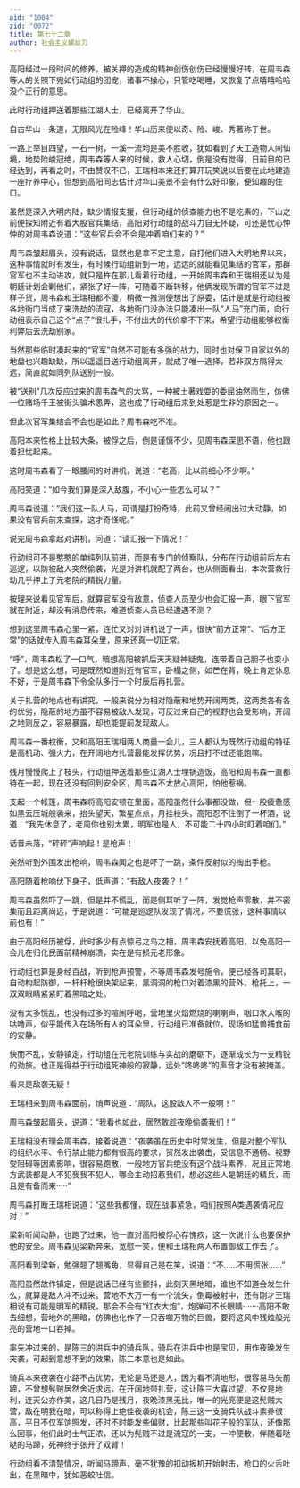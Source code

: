 ```yaml
---
aid: "1004"
zid: "0072"
title: 第七十二章
author: 社会主义螺丝刀
---
```


高阳经过一段时间的修养，被关押的造成的精神创伤创伤已经慢慢好转，在周韦森等人的关照下宛如行动组的团宠，诸事不操心，只管吃喝睡，又恢复了点嘻嘻哈哈没个正行的意思。

此时行动组押送着那些江湖人士，已经离开了华山。

自古华山一条道，无限风光在险峰！华山历来便以奇、险、峻、秀著称于世。

一路上举目四望，一石一树，一溪一流均是美不胜收，犹如看到了天工造物人间仙境，地势险峻冠绝，周韦森等人来的时候，救人心切，倒是没有觉得，日前目的已经达到，再看之时，不由赞叹不已，王瑞相本来还打算开玩笑说以后要在此地建造一座疗养中心，但想到高阳同志估计对华山美景不会有什么好印象，便知趣的住口。

虽然是深入大明内陆，缺少情报支援，但行动组的侦查能力也不是吃素的，下山之前便探知附近有着大股官兵集结，高阳对行动组的战斗力自无怀疑，可还是忧心忡忡的对周韦森说道：“这些官兵会不会是冲着咱们来的？”

周韦森皱起眉头，没有说话，显然也是拿不定主意，自打他们进入大明地界以来，这种事情就时有发生，有时候行动组新到一地，远远的就能看见集结的官军，那群官军也不主动进攻，就只是杵在那儿看着行动组，一开始周韦森和王瑞相还以为是朝廷计划会剿他们，紧张了好一阵，可随着不断转移，他俩发现所谓的官军不过是样子货，周韦森和王瑞相都不傻，稍微一推测便想出了原委，估计是就是行动组被各地衙门当成了来洗劫的流寇，各地衙门没办法只能凑出一队“人马”充门面，向行动组表示自己这个“点子”很扎手，不付出大的代价拿不下来，希望行动组能够权衡利弊后去洗劫别家。

当然那些临时凑起来的“官军”自然不可能有多强的战力，同时也对保卫自家以外的地盘也兴趣缺缺，所以遥遥目送行动组离开，就成了唯一选择，若非双方隔得太远，简直就如同列队送别一般。

被“送别”几次反应过来的周韦森气的大骂，一种被土著戏耍的委屈油然而生，仿佛一位赌场千王被街头骗术愚弄，这也成了行动组后来到处惹是生非的原因之一。

但此次官军集结会不会也是如此？周韦森吃不准。

高阳本来性格上比较大条，被俘之后，倒是谨慎不少，见周韦森深思不语，他也跟着担忧起来。

这时周韦森看了一眼腰间的对讲机，说道：“老高，比以前细心不少啊。”

高阳笑道：“如今我们算是深入敌腹，不小心一些怎么可以？”

周韦森说道：“我们这一队人马，可谓是打扮奇特，此前又曾经闹出过大动静，如果没有官兵前来查探，这才奇怪呢。”

说完周韦森拿起对讲机，问道：“请汇报一下情况！”

行动组可不是憨憨的单纯列队前进，而是有专门的侦察队，分布在行动组前后左右巡逻，以防被敌人突然偷袭，光是对讲机就配了两台，也从侧面看出，本次营救行动几乎押上了元老院的精锐力量。

按理来说看见官军后，就算官军没有敌意，侦查人员至少也会汇报一声，眼下官军就在附近，却没有消息传来，难道侦查人员已经遭遇不测？

想到这里周韦森心里一紧，连忙又对对讲机说了一声，很快“前方正常”、“后方正常”的话就传入周韦森耳朵里，原来还真一切正常。

“呼”，周韦森松了一口气，暗想高阳被抓后天天疑神疑鬼，连带着自己胆子也变小了。想是这么想，可是既然知道附近有官军，卧榻之侧，如芒在背，晚上肯定休息不好，于是周韦森下令全队多行一个时辰后再扎营。

关于扎营的地点也有讲究，一般来说分为相对隐蔽和地势开阔两类，这两类各有各的优劣，隐蔽的地方虽不容易被敌人发现，可反过来自己的视野也会受影响，开阔之地则反之，容易暴露，却也能提前发现敌人。

周韦森一番权衡，又和高阳王瑞相两人商量一会儿，三人都认为既然行动组的特征是高机动、强火力，在开阔地方扎营最能发挥优势，况且打不过还能跑嘛。

残月慢慢爬上了枝头，行动组押送着那些江湖人士埋锅造饭，高阳和周韦森一直都待在一起，现在还没有回到安全区，周韦森不太放心高阳，怕他惹祸。

支起一个帐篷，周韦森将高阳安顿在里面，高阳虽然什么事都没做，但一股疲惫感如黑云压城般袭来，抬头望天，繁星点点，月挂枝头，高阳忍不住倒了一杯酒，说道：“我先休息了，老周你也别太累，明军也是人，不可能二十四小时盯着咱们。”

话音未落，“砰砰”声响起！是枪声！

突然听到外围发出枪响，周韦森闻之也是吓了一跳，条件反射似的掏出手枪。

高阳随着枪响伏下身子，低声道：“有敌人夜袭？！”

周韦森虽然吓了一跳，但是并不慌乱，而是侧耳听了一阵，发觉枪声零散，并不密集而且距离尚远，于是说道：“可能是巡逻队发现了情况，不要慌张，这种事情以前也有！”

由于高阳经历被俘，此时多少有点惊弓之鸟之相，周韦森安抚着高阳，以免高阳一会儿在归化民面前精神崩溃，实在是有损元老形象。

行动组也算是身经百战，听到枪声预警，不等周韦森发号施令，便已经各司其职，自动构起防御，一杆杆枪很快架起来，黑洞洞的枪口对着漆黑的营外，枪托上，一双双眼睛紧紧盯着黑暗之处。

没有太多慌乱，也没有过多的喧闹呼喝，营地里火焰燃烧的喇喇声，咽口水入喉的咕噜声，似乎能传入在场所有人的耳朵里，行动组已准备就位，现场如猛兽捕食前的安静。

快而不乱，安静镇定，行动组在元老院训练与实战的磨砺下，逐渐成长为一支精锐的劲旅。也正是得益于行动组死神般的寂静，远处“咚咚咚”的声音才没有被掩盖。

看来是敌袭无疑！

王瑞相来到周韦森面前，悄声说道：“周队，这股敌人不一般啊！”

周韦森皱起眉头，说道：“我看也如此，居然敢趁夜晚偷袭我们！”

王瑞相没有理会周韦森，接着说道：“夜袭虽在历史中时常发生，但是对整个军队的组织水平、令行禁止能力都有很高的要求，贸然发出袭击，受信息不通畅、视野受阻碍等因素影响，很容易跑散，一般地方官兵绝没有这个战斗素养，况且正常地方武装都是人不犯我我不犯人，哪会主动招惹我们，想必这些人是朝廷的精兵，而且是有备而来·····”

周韦森打断王瑞相说道：“这些我都懂，现在战事紧急，咱们按照A类遇袭情况应对！”

梁新听闻动静，也跑了过来，他一直对高阳被俘心存愧疚，这一次说什么也要保护他的安全。周韦森见梁新奔来，宽慰一笑，便和王瑞相两人布置御敌工作去了。

高阳看到梁新，勉强翘了翘嘴角，显得自己是在笑，说道：“不……不用慌张……”

高阳虽然故作镇定，但是说话已经有些颤抖，此刻天黑地暗，谁也不知道会发生什么，就算是敌人冲不过来，营地不大万一有一个流矢，倒霉被射中，还有刚才王瑞相说有可能是明军的精锐，那会不会有“红衣大炮”，炮弹可不长眼睛·······高阳不敢去细想，营地外的黑暗，仿佛也化作了一只吞噬万物的巨兽，要将这风中残烛般光亮的营地一口吞掉。

率先冲过来的，是陈三的洪兵中的骑兵队，骑兵在洪兵中也是宝贝，用作夜晚发生突袭，可起到意想不到的效果，陈三本意也是如此。

骑兵本来夜袭在小路不占优势，无论是马还是人，因为看不清地形，很容易马失前蹄，不曾想髡贼居然舍近求远，在开阔地带扎营，这让陈三大喜过望，不仅是地利，连天公亦作美，这几日乃是残月，夜晚漆黑无比，唯一的光亮便是这髡贼大营，敌在明我在暗，可以称得上绝佳夜袭的机会，陈三这一支骑兵队战斗素养很高，平日不仅军饷照发，还时不时能发些偏财，比起那些叫花子般的军队，还像那么回事，他们此时士气正浓，还以为髡贼不过是流寇的一支，一冲便散，伴随着哒哒的马蹄，死神终于张开了双臂！

行动组看不清楚情况，听闻马蹄声，毫不犹豫的扣动扳机开始射击，枪口的火舌吐出，在黑暗中，犹如恶蛟吐信。
